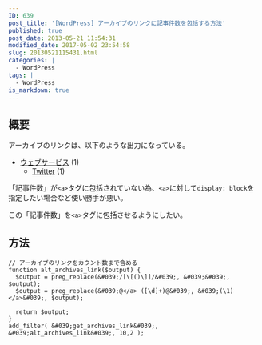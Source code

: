 ```yaml
---
ID: 639
post_title: '[WordPress] アーカイブのリンクに記事件数を包括する方法'
published: true
post_date: 2013-05-21 11:54:31
modified_date: 2017-05-02 23:54:58
slug: 20130521115431.html
categories: |
  - WordPress
tags: |
  - WordPress
is_markdown: true
---
```

<!--more-->

## 概要
アーカイブのリンクは、以下のような出力になっている。

<div class="sandbox">
<ul>
<li><a href="#">ウェブサービス</a> (1)
 <ul class="children">
  <li><a href="#">Twitter</a> (1)
 </ul>
</li>
</ul>
</div>

「記事件数」が`<a>`タグに包括されていない為、`<a>`に対して`display: block`を指定したい場合など使い勝手が悪い。

この「記事件数」を`<a>`タグに包括させるようにしたい。

## 方法

```language-php
// アーカイブのリンクをカウント数まで含める
function alt_archives_link($output) {
  $output = preg_replace(&#039;/[\[()\]]/&#039;, &#039;&#039;, $output);
  $output = preg_replace(&#039;@</a> ([\d]+)@&#039;, &#039;(\1)</a>&#039;, $output);

  return $output;
}
add_filter( &#039;get_archives_link&#039;, &#039;alt_archives_link&#039;, 10,2 );
```